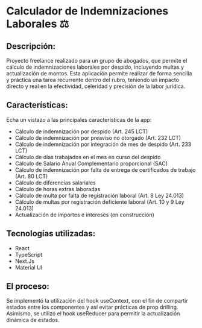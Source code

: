 # Calculador de Indemnizaciones Laborales ⚖️
## Descripción:
<p>
Proyecto freelance realizado para un grupo de abogados, que permite el cálculo de indemnizaciones laborales por despido, incluyendo multas y actualización de montos.
Esta aplicación permite realizar de forma sencilla y práctica una tarea recurrente dentro del rubro, teniendo un impacto directo y real en la efectividad, celeridad y precisión de la labor jurídica.
</p>

## Características:
Echa un vistazo a las principales características de la app:
<ul>
  <li>Cálculo de indemnización por despido (Art. 245 LCT)</li>
  <li>Cálculo de indemnización por preaviso no otorgado (Art. 232 LCT)</li>
  <li>Cálculo de indemnización por integración de mes de despido (Art. 233 LCT)</li>
  <li>Cálculo de días trabajados en el mes en curso del despido</li>
  <li>Cálculo de Salario Anual Complementario proporcional (SAC)</li>
  <li>Cálculo de indemnización por falta de entrega de certificados de trabajo (Art. 80 LCT)</li>
  <li>Cálculo de diferencias salariales</li>
  <li>Cálculo de horas extras laboradas</li>
  <li>Cálculo de multa por falta de registración laboral (Art. 8 Ley 24.013)</li>
  <li>Cálculo de multas por registración deficiente laboral (Art. 10 y 9 Ley 24.013)</li>
  <li>Actualización de importes e intereses (en construcción)</li>
</ul>

## Tecnologías utilizadas:
<ul>
  <li>React</li>
  <li>TypeScript</li>
  <li>Next.Js</li>
  <li>Material UI</li>
</ul>

## El proceso:
Se implementó la utilización del hook useContext, con el fin de compartir estados entre los componentes y así evitar prácticas de prop drilling.
Asimismo, se utilizó el hook useReducer para permitir la actualización dinámica de estados.
